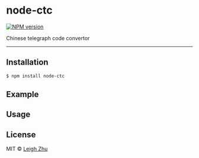# node-ctc
[![NPM version](https://img.shields.io/npm/v/node-ctc.svg?style=flat)](https://www.npmjs.org/package/node-ctc)

Chinese telegraph code convertor

------

## Installation

```bash
$ npm install node-ctc
```

## Example

## Usage

## License

MIT © [Leigh Zhu](#)
